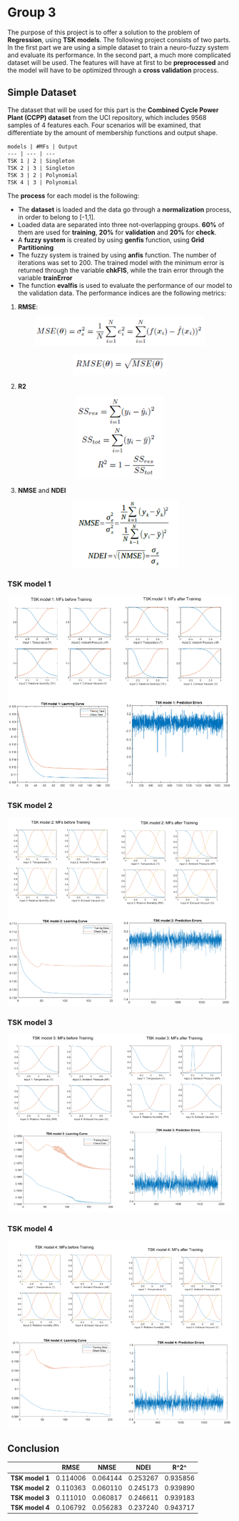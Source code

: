 # Group 3

The purpose of this project is to offer a solution to the problem of **Regression**, using **TSK models**. The following project consists of two parts. In the first part we are using a simple dataset to train a neuro-fuzzy system and evaluate its performance. In the second part, a much more complicated dataset will be used. The features will have at first to be **preprocessed** and the model will have to be optimized through a **cross validation** process.



## Simple Dataset

The dataset that will be used for this part is the **Combined Cycle Power Plant (CCPP) dataset** from the UCI repository, which includes 9568 samples of 4 features each. Four scenarios will be examined, that differentiate by the amount of membership functions and output shape.

<p align="center">

```
models | #MFs | Output 
--- | --- | --- 
TSK 1 | 2 | Singleton
TSK 2 | 3 | Singleton
TSK 3 | 2 | Polynomial
TSK 4 | 3 | Polynomial
```

</p>

The **process** for each model is the following:

- The **dataset** is loaded and the data go through a **normalization** process, in order to belong to [-1,1].
- Loaded data are separated into three not-overlapping groups. **60%** of them are used for **training**, **20%** for **validation** and **20%** for **check**.
- A **fuzzy system** is created by using **genfis** function, using **Grid Partitioning**
- The fuzzy system is trained by using **anfis** function. The number of iterations was set to 200.  The trained model with the minimum error is returned through the variable **chkFIS**, while the train error through the variable **trainError**
- The function **evalfis** is used to evaluate the performance of our model to the validation data. The performance indices are the following metrics:

1. **RMSE**:

<p align="center">
<img src="images/1.png" width = 380>
</p>
<p align="center">
<img src="images/2.png" width = 210>
</p>

2. **R2**

<p align="center">
<img src="images/3.png" width = 200>
</p>



3. **NMSE** and **NDEI**

   <p align="center">
   <img src="images/4.png" width = 240>
   </p>



### TSK model 1

<p align="center">
<img src="images/5.png">
</p>



### TSK model 2

<p align="center">
<img src="images/6.png">
</p>



### TSK model 3

<p align="center">
<img src="images/7.png">
</p>




### TSK model 4

<p align="center">
<img src="images/8.png">
</p>





## Conclusion

|                 | **RMSE** | **NMSE** | **NDEI** | R^2^     |
| --------------- | -------- | -------- | -------- | -------- |
| **TSK model 1** | 0.114006 | 0.064144 | 0.253267 | 0.935856 |
| **TSK model 2** | 0.110363 | 0.060110 | 0.245173 | 0.939890 |
| **TSK model 3** | 0.111010 | 0.060817 | 0.246611 | 0.939183 |
| **TSK model 4** | 0.106792 | 0.056283 | 0.237240 | 0.943717 |